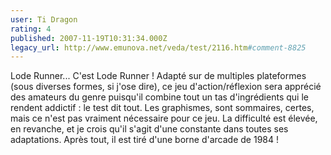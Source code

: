 ```yaml
---
user: Ti Dragon
rating: 4
published: 2007-11-19T10:31:34.000Z
legacy_url: http://www.emunova.net/veda/test/2116.htm#comment-8825
---
```

Lode Runner... C'est Lode Runner ! Adapté sur de multiples plateformes (sous diverses formes, si j'ose dire), ce jeu d'action/réflexion sera apprécié des amateurs du genre puisqu'il combine tout un tas d'ingrédients qui le rendent addictif : le test dit tout. Les graphismes, sont sommaires, certes, mais ce n'est pas vraiment nécessaire pour ce jeu. La difficulté est élevée, en revanche, et je crois qu'il s'agit d'une constante dans toutes ses adaptations. Après tout, il est tiré d'une borne d'arcade de 1984 !